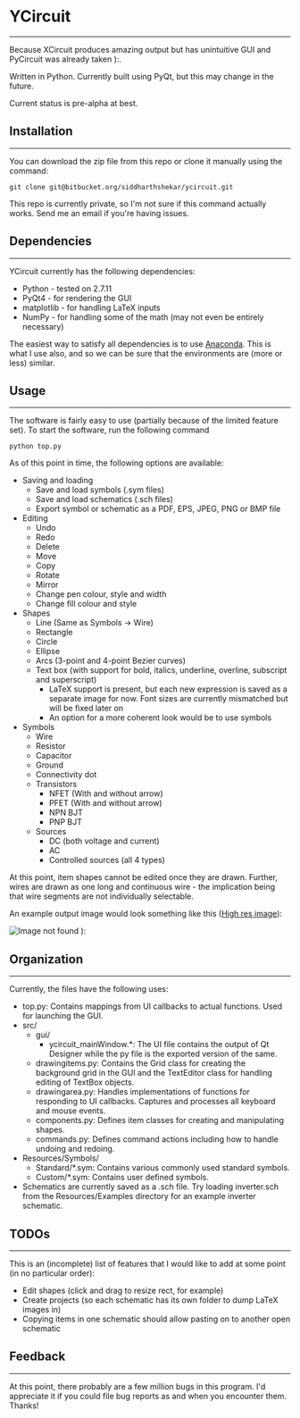 # YCircuit #
-------------------------------------------------------------------------------

Because XCircuit produces amazing output but has unintuitive GUI and PyCircuit was already taken ):.

Written in Python. Currently built using PyQt, but this may change in the future.

Current status is pre-alpha at best.

## Installation ##
-------------------------------------------------------------------------------

You can download the zip file from this repo or clone it manually using the command:

`git clone git@bitbucket.org/siddharthshekar/ycircuit.git`

This repo is currently private, so I'm not sure if this command actually works. Send me an email if you're having issues.

## Dependencies ##
-------------------------------------------------------------------------------

YCircuit currently has the following dependencies:

  * Python - tested on 2.7.11
  * PyQt4 - for rendering the GUI
  * matplotlib - for handling LaTeX inputs
  * NumPy - for handling some of the math (may not even be entirely necessary)

The easiest way to satisfy all dependencies is to use [Anaconda](https://www.continuum.io/downloads). This is what I use also, and so we can be sure that the environments are (more or less) similar.

## Usage ##
-------------------------------------------------------------------------------

The software is fairly easy to use (partially because of the limited feature set). To start the software, run the following command

`python top.py`

As of this point in time, the following options are available:

  * Saving and loading
    * Save and load symbols (.sym files)
    * Save and load schematics (.sch files)
    * Export symbol or schematic as a PDF, EPS, JPEG, PNG or BMP file
  * Editing
    * Undo
    * Redo
    * Delete
    * Move
    * Copy
    * Rotate
    * Mirror
    * Change pen colour, style and width
    * Change fill colour and style
  * Shapes
    * Line (Same as Symbols -> Wire)
    * Rectangle
    * Circle
    * Ellipse
    * Arcs (3-point and 4-point Bezier curves)
    * Text box (with support for bold, italics, underline, overline, subscript and superscript)
        * LaTeX support is present, but each new expression is saved as a separate image for now. Font sizes are currently mismatched but will be fixed later on
        * An option for a more coherent look would be to use symbols
  * Symbols
    * Wire
    * Resistor
    * Capacitor
    * Ground
    * Connectivity dot
    * Transistors
        * NFET (With and without arrow)
        * PFET (With and without arrow)
        * NPN BJT
        * PNP BJT
    * Sources
        * DC (both voltage and current)
        * AC
        * Controlled sources (all 4 types)

At this point, item shapes cannot be edited once they are drawn. Further, wires are drawn as one long and continuous wire - the implication being that wire segments are not individually selectable.

An example output image would look something like this ([High res image](https://bitbucket.org/siddharthshekar/ycircuit/raw/master/Resources/Examples/Inverter/inverter.png)):

![Image not found ):](https://bitbucket.org/siddharthshekar/ycircuit/raw/master/Resources/Examples/Inverter/inverter_lowRes.png "Such a pretty inverter!")

## Organization ##
-------------------------------------------------------------------------------

Currently, the files have the following uses:

  * top.py: Contains mappings from UI callbacks to actual functions. Used for launching the GUI.
  * src/
    * gui/
        * ycircuit_mainWindow.*: The UI file contains the output of Qt Designer while the py file is the exported version of the same.
    * drawingitems.py: Contains the Grid class for creating the background grid in the GUI and the TextEditor class for handling editing of TextBox objects.
    * drawingarea.py: Handles implementations of functions for responding to UI callbacks. Captures and processes all keyboard and mouse events.
    * components.py: Defines item classes for creating and manipulating shapes.
    * commands.py: Defines command actions including how to handle undoing and redoing.
  * Resources/Symbols/
    * Standard/*.sym: Contains various commonly used standard symbols.
    * Custom/*.sym: Contains user defined symbols.
  * Schematics are currently saved as a .sch file. Try loading inverter.sch from the Resources/Examples directory for an example inverter schematic.

## TODOs ##
-------------------------------------------------------------------------------

This is an (incomplete) list of features that I would like to add at some point (in no particular order):

  * Edit shapes (click and drag to resize rect, for example)
  * Create projects (so each schematic has its own folder to dump LaTeX images in)
  * Copying items in one schematic should allow pasting on to another open schematic

## Feedback ##
-------------------------------------------------------------------------------

At this point, there probably are a few million bugs in this program. I'd appreciate it if you could file bug reports as and when you encounter them. Thanks!
